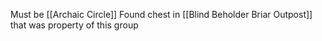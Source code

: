 Must be [[Archaic Circle]]
Found chest in [[Blind Beholder Briar Outpost]] that was property of this group